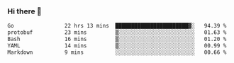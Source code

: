 ### Hi there 👋

<!--
**yeya24/yeya24** is a ✨ _special_ ✨ repository because its `README.md` (this file) appears on your GitHub profile.

Here are some ideas to get you started:

- 🔭 I’m currently working on ...
- 🌱 I’m currently learning ...
- 👯 I’m looking to collaborate on ...
- 🤔 I’m looking for help with ...
- 💬 Ask me about ...
- 📫 How to reach me: ...
- 😄 Pronouns: ...
- ⚡ Fun fact: ...
-->

<!--START_SECTION:waka-->

```txt
Go                22 hrs 13 mins  ███████████████████████▓░   94.39 %
protobuf          23 mins         ▒░░░░░░░░░░░░░░░░░░░░░░░░   01.63 %
Bash              16 mins         ▒░░░░░░░░░░░░░░░░░░░░░░░░   01.20 %
YAML              14 mins         ▒░░░░░░░░░░░░░░░░░░░░░░░░   00.99 %
Markdown          9 mins          ░░░░░░░░░░░░░░░░░░░░░░░░░   00.66 %
```

<!--END_SECTION:waka-->
